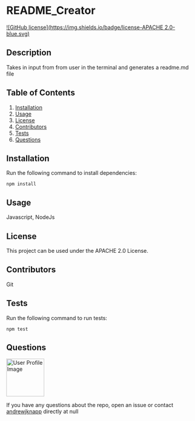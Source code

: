 # README_Creator

[![GitHub license](https://img.shields.io/badge/license-APACHE 2.0-blue.svg)](https://github.com/andrewjknapp/undefined)

## Description

Takes in input from from user in the terminal and generates a readme.md file

## Table of Contents
1. [Installation](#installation)
2. [Usage](#usage)
3. [License](#license)
4. [Contributors](#contributors)
5. [Tests](#tests)
6. [Questions](#questions)

## Installation<a name="installation"></a>

Run the following command to install dependencies:

```
npm install
```

## Usage<a name="usage"></a>

Javascript, NodeJs

## License<a name=license></a>

This project can be used under the APACHE 2.0 License.

## Contributors<a name=contributors></a>

Git

## Tests<a name="tests"></a>

Run the following command to run tests:

```
npm test
```

## Questions<a name="questions"></a>

<img src="https://avatars2.githubusercontent.com/u/16299570?v=4" alt="User Profile Image" height="100">

If you have any questions about the repo, open an issue or contact [andrewjknapp](https://github.com/andrewjknapp) directly at null